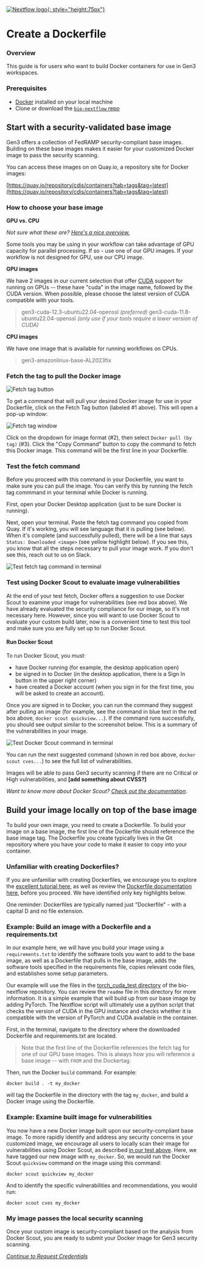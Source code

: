 [![Nextflow logo](img/nextflow.svg){: style="height:75px"}](https://www.nextflow.io/)

# **Create a Dockerfile**

### Overview

This guide is for users who want to build Docker containers for use in Gen3 workspaces.

### Prerequisites

- [Docker](https://www.docker.com/get-started/) installed on your local machine
- Clone or download the [`bio-nextflow` repo](https://github.com/uc-cdis/bio-nextflow/tree/master)

## Start with a security-validated base image

Gen3 offers a collection of FedRAMP security-compliant base images. Building on these base images makes it easier for your customized Docker image to pass the security scanning.

You can access these images on on Quay.io, a repository site for Docker images:

[https://quay.io/repository/cdis/containers?tab=tags&tag=latest](https://quay.io/repository/cdis/containers?tab=tags&tag=latest)

### How to choose your base image

**GPU vs. CPU**

*Not sure what these are? [Here's a nice overview.](https://blogs.nvidia.com/blog/whats-the-difference-between-a-cpu-and-a-gpu/)*

Some tools you may be using in your workflow can take advantage of GPU capacity for parallel processing. If so - use one of our GPU images. If your workflow is not designed for GPU, use our CPU image.

**GPU images**

We have 2 images in our current selection that offer [CUDA](https://www.turing.com/kb/understanding-nvidia-cuda) support for running on GPUs -- these have "cuda" in the image name, followed by the CUDA version. When possible, please choose the latest version of CUDA compatible with your tools.

> gen3-cuda-12.3-ubuntu22.04-openssl *(preferred)*
> gen3-cuda-11.8-ubuntu22.04-openssl *(only use if your tools require a lower version of CUDA)*

**CPU images**

We have one image that is available for running workflows on CPUs.

> gen3-amazonlinux-base-AL2023fix

### Fetch the tag to pull the Docker image

![Fetch tag button](img/quay-fetch-tag.png)

To get a command that will pull your desired Docker image for use in your Dockerfile, click on the Fetch Tag button (labeled #1 above). This will open a pop-up window:

![Fetch tag window](img/quay-fetch-tag2.png)

Click on the dropdown for image format (#2), then select `Docker pull (by tag)` (#3). Click the "Copy Command" button to copy the command to fetch this Docker image. This command will be the first line in your Dockerfile.

### Test the fetch command

Before you proceed with this command in your Dockerfile, you want to make sure you can pull the image. You can verify this by running the fetch tag commmand in your terminal while Docker is running.

First, open your Docker Desktop application (just to be sure Docker is running).

Next, open your terminal. Paste the fetch tag command you copied from Quay. If it's working, you will see language that it is pulling (see below). When it's complete (and successfully pulled), there will be a line that says `Status: Downloaded <image>` (see yellow highlight below). If you see this, you know that all the steps necessary to pull your image work. If you don't see this, reach out to us on Slack.

![Test fetch tag command in terminal](img/test-fetch-tag.png)

### Test using Docker Scout to evaluate image vulnerabilities

At the end of your test fetch, Docker offers a suggestion to use Docker Scout to examine your image for vulnerabilities (see red box above). We have already evaluated the security compliance for our image, so it's not necessary here. However, since you will want to use Docker Scout to evaluate your custom build later, now is a convenient time to test this tool and make sure you are fully set up to run Docker Scout.

#### Run Docker Scout

To run Docker Scout, you must:

* have Docker running (for example, the desktop application open)
* be signed in to Docker (in the desktop application, there is a Sign In button in the upper right corner)
* have created a Docker account (when you sign in for the first time, you will be asked to create an account).

Once you are signed in to Docker, you can run the command they suggest after pulling an image (for example, see the command in blue text in the red box above, `docker scout quickview...`). If the command runs successfully, you should see output similar to the screenshot below. This is a summary of the vulnerabilities in your image.

![Test Docker Scout command in terminal](img/scout-quickview.png)

You can run the next suggested command (shown in red box above, `docker scout cves...`) to see the full list of vulnerabilities.

Images will be able to pass Gen3 security scanning if there are no Critical or High vulnerabilities, and **[add something about CVSS?]**

*Want to know more about Docker Scout? [Check out the documentation](https://docs.docker.com/scout/quickstart/).*

## Build your image locally on top of the base image

To build your own image, you need to create a Dockerfile. To build your image on a base image, the first line of the Dockerfile should reference the base image tag. The Dockerfile you create typically lives in the Git repository where you have your code to make it easier to copy into your container.

### Unfamiliar with creating Dockerfiles?

If you are unfamiliar with creating Dockerfiles, we encourage you to explore the [excellent tutorial here](https://medium.com/@anshita.bhasin/a-step-by-step-guide-to-create-dockerfile-9e3744d38d11), as well as review the [Dockerfile documentation here](https://docs.docker.com/develop/develop-images/dockerfile_best-practices/), before you proceed. We have identified only key highlights below.

One reminder: Dockerfiles are typically named just "Dockerfile" - with a capital D and no file extension.

### Example: Build an image with a Dockerfile and a requirements.txt

In our example here, we will have you build your image using a `requirements.txt` to identify the software tools you want to add to the base image, as well as a Dockerfile that pulls in the base image, adds the software tools specified in the requirements file, copies relevant code files, and establishes some setup parameters.

Our example will use the files in the [torch_cuda_test directory](https://github.com/uc-cdis/bio-nextflow/tree/master/nextflow_notebooks/containerized_gpu_workflows/torch_cuda_test) of the bio-nextflow repository. You can review the `readme` file in this directory for more information. It is a simple example that will build up from our base image by adding PyTorch. The Nextflow script will ultimately use a python script that checks the version of CUDA in the GPU instance and checks whether it is compatible with the version of PyTorch and CUDA available in the container.

First, in the terminal, navigate to the directory where the downloaded Dockerfile and requirements.txt are located.

> Note that the first line of the Dockerfile references the fetch tag for one of our GPU base images. This is always how you will reference a base image -- with `FROM` and the Dockertag.

Then, run the Docker `build` command. For example:

`docker build . -t my_docker`

will tag the Dockerfile in the directory with the tag `my_docker`, and build a Docker image using the Dockerfile.

### Example: Examine built image for vulnerabilities

You now have a new Docker image built upon our security-compliant base image. To more rapidly identify and address any security concerns in your customized image, we encourage all users to locally scan their image for vulnerabilities using Docker Scout, as described [in our test above](#test-using-docker-scout-to-evaluate-image-vulnerabilities). Here, we have tagged our new image with `my_docker`. So, we would run the Docker Scout `quickview` command on the image using this command:

`docker scout quickview my_docker`

And to identify the specific vulnerabilities and recommendations, you would run:

`docker scout cves my_docker`

### My image passes the local security scanning

Once your custom image is security-compliant based on the analysis from Docker Scout, you are ready to submit your Docker image for Gen3 security scanning.

[*Continue to Request Credentials*](./nextflow-request-creds.md)
